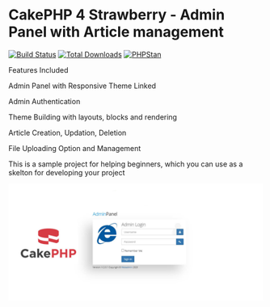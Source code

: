 # CakePHP 4 Strawberry - Admin Panel with Article management

[![Build Status](https://img.shields.io/github/workflow/status/cakephp/app/CakePHP%20App%20CI/master?style=flat-square)](https://github.com/cakephp/app/actions)
[![Total Downloads](https://img.shields.io/packagist/dt/cakephp/app.svg?style=flat-square)](https://packagist.org/packages/cakephp/app)
[![PHPStan](https://img.shields.io/badge/PHPStan-level%207-brightgreen.svg?style=flat-square)](https://github.com/phpstan/phpstan)


Features Included

Admin Panel with Responsive Theme Linked

Admin Authentication

Theme Building with layouts, blocks and rendering

Article Creation, Updation, Deletion

File Uploading Option and Management

This is a sample project for helping beginners, which you can use as  a skelton for developing your project

<img src="cake.jpg"/>
